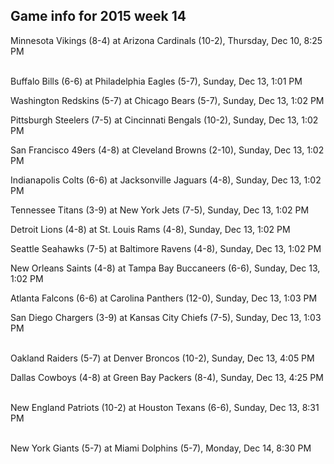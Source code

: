 ## Game info for 2015 week 14
Minnesota Vikings (8-4) at Arizona Cardinals (10-2), Thursday, Dec 10, 8:25 PM

<br/>Buffalo Bills (6-6) at Philadelphia Eagles (5-7), Sunday, Dec 13, 1:01 PM

Washington Redskins (5-7) at Chicago Bears (5-7), Sunday, Dec 13, 1:02 PM

Pittsburgh Steelers (7-5) at Cincinnati Bengals (10-2), Sunday, Dec 13, 1:02 PM

San Francisco 49ers (4-8) at Cleveland Browns (2-10), Sunday, Dec 13, 1:02 PM

Indianapolis Colts (6-6) at Jacksonville Jaguars (4-8), Sunday, Dec 13, 1:02 PM

Tennessee Titans (3-9) at New York Jets (7-5), Sunday, Dec 13, 1:02 PM

Detroit Lions (4-8) at St. Louis Rams (4-8), Sunday, Dec 13, 1:02 PM

Seattle Seahawks (7-5) at Baltimore Ravens (4-8), Sunday, Dec 13, 1:02 PM

New Orleans Saints (4-8) at Tampa Bay Buccaneers (6-6), Sunday, Dec 13, 1:02 PM

Atlanta Falcons (6-6) at Carolina Panthers (12-0), Sunday, Dec 13, 1:03 PM

San Diego Chargers (3-9) at Kansas City Chiefs (7-5), Sunday, Dec 13, 1:03 PM

<br/>Oakland Raiders (5-7) at Denver Broncos (10-2), Sunday, Dec 13, 4:05 PM

Dallas Cowboys (4-8) at Green Bay Packers (8-4), Sunday, Dec 13, 4:25 PM

<br/>New England Patriots (10-2) at Houston Texans (6-6), Sunday, Dec 13, 8:31 PM

<br/>New York Giants (5-7) at Miami Dolphins (5-7), Monday, Dec 14, 8:30 PM

